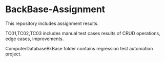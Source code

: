# BackBase-Assignment
This repository includes assignment results.

TC01,TC02,TC03 includes manual test cases results of CRUD operations, edge cases, improvements.

ComputerDatabaseBkBase folder contains regression test automation project.




